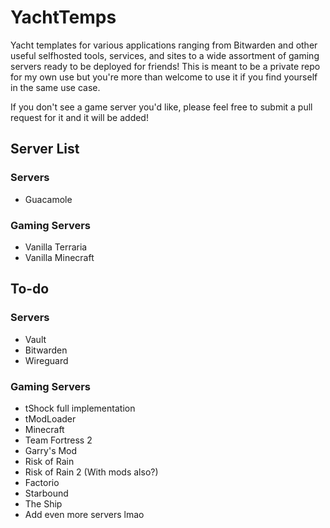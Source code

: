 # YachtTemps

Yacht templates for various applications ranging from Bitwarden and other useful selfhosted tools, services, and sites to a wide assortment of gaming servers ready to be deployed for friends!
This is meant to be a private repo for my own use but you're more than welcome to use it if you find yourself in the same use case.

If you don't see a game server you'd like, please feel free to submit a pull request for it and it will be added!

## Server List

### Servers
- Guacamole

### Gaming Servers
- Vanilla Terraria
- Vanilla Minecraft

## To-do

### Servers
- Vault
- Bitwarden
- Wireguard

### Gaming Servers
- tShock full implementation
- tModLoader
- Minecraft
- Team Fortress 2
- Garry's Mod
- Risk of Rain
- Risk of Rain 2 (With mods also?)
- Factorio
- Starbound
- The Ship
- Add even more servers lmao
